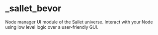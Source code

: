 # _sallet_bevor
Node manager UI module of the Sallet universe. Interact with your Node using low level logic over a user-friendly GUI.

